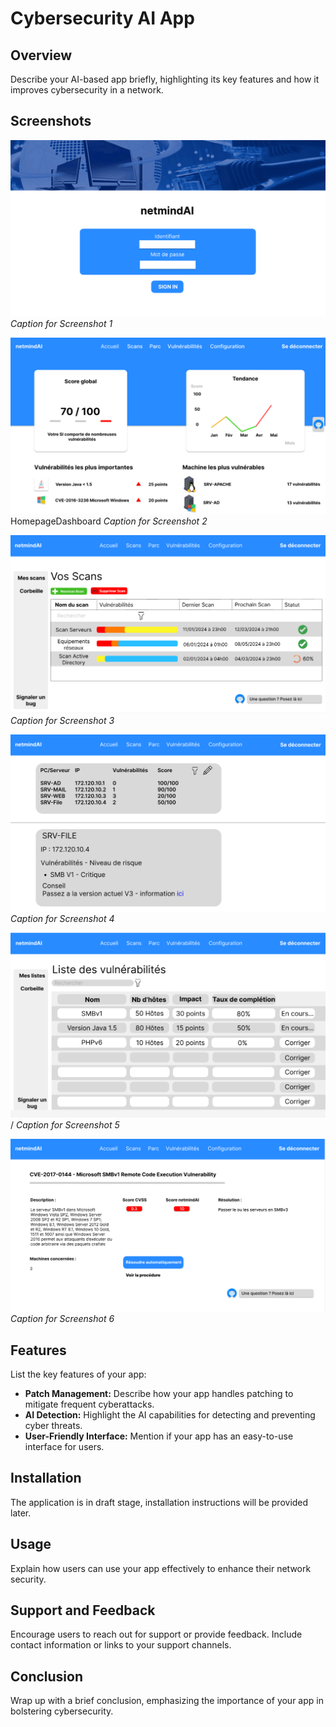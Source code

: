 # Cybersecurity AI App

## Overview

Describe your AI-based app briefly, highlighting its key features and how it improves cybersecurity in a network.

## Screenshots

![Screenshot 1](image/LoginPage.png)
*Caption for Screenshot 1*

![Screenshot 2](image/HomepageDashboard.png)
HomepageDashboard
*Caption for Screenshot 2*

![Screenshot 3](image/ScanList.png) 
*Caption for Screenshot 3*

![Screenshot 4](image/ITinfrastructure.png)
*Caption for Screenshot 4*

![Screenshot 5](image/VulnerabilityList.png) /
*Caption for Screenshot 5*

![Screenshot 6](image/VulnerabilityDetail.png)
*Caption for Screenshot 6*

## Features

List the key features of your app:

- **Patch Management:** Describe how your app handles patching to mitigate frequent cyberattacks.
- **AI Detection:** Highlight the AI capabilities for detecting and preventing cyber threats.
- **User-Friendly Interface:** Mention if your app has an easy-to-use interface for users.

## Installation

The application is in draft stage, installation instructions will be provided later.

## Usage

Explain how users can use your app effectively to enhance their network security.

## Support and Feedback

Encourage users to reach out for support or provide feedback. Include contact information or links to your support channels.

## Conclusion

Wrap up with a brief conclusion, emphasizing the importance of your app in bolstering cybersecurity.

